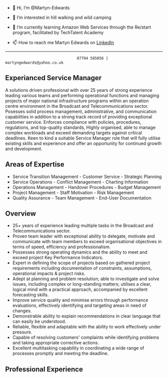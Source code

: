 - 👋 Hi, I’m @Martyn-Edwards
- 👀 I’m interested in hill walking and wild camping
- 🌱 I’m currently learning Amazon Web Services through the Re/start program, facilitated by TechTalent Academy

- 📫 How to reach me Martyn Edwards on [LinkedIn](https://www.linkedin.com/in/martyn-edwards-025b601b8/)


----------------------------------------------------------------------------------------------------------------
                                    07794 585056 | martyngedwards@yahoo.co.uk

Experianced Service Manager
-
A solutions driven professional with over 25 years of strong experience leading various teams and performing operational functions and managing projects of major national infrastructure programs within an operation centre environment in the Broadcast and Telecommunications sector. Posesses solid process management, administrative, and communication capabilities in addition to a strong track record of providing exceptional customer service. Enforces compliance with policies, procedures, regulations, and top-quality standards, Highly organised, able to manage complex workloads and exceed demanding targets against critical deadlines. Keen to kind a suitable Service Manager role that will fully utilise existing skills and experience and offer an opportunity for continued growth and development.

 Areas of Expertise
  -
  - Service Transition Management    - Customer Service       - Strategic Planning
  - Service Operations               - Conflict Management    - Charting Information
  - Operations Management            - Handover Procedures    - Budget Management
  - Project Management               - Staff Motivation       - Risk Management
  - Quality Assurance                - Team Management        - End-User Documentation
  
 Overview
 -
 - 25+ years of experience leading multiple tasks in the Broadcast and Telecommunications sector.
 - Proven team leader with exceptional ability to delegate, motivate and communicate with team members to exceed organisational objectives in terms of speed, efficiency and professionalism.
 - Possesses strong operating dynamics and the ability to meet and exceed project Key Performance Indicators. 
 - Expert in defining the scope of projects based on gathered project requirements including documentation of constraints, assumptions, operational impacts & project risks.
 - Adept at planning and problem resolution; able to investigate and solve issues, including complex or long-standing matters; utilises a clear, logical mind with a practical approach, accompanied by excellent forecasting skills.
 - Improve service quality and minimise errors through performance evaluations, effectively identifying and targeting areas in need of changes.
 - Demonstrable ability to explain recommendations in clear language that can easily be understood.
 - Reliable, flexible and adaptable with the ability to work effectively under pressure.
 - Capable of resolving customers' complaints while identifying problems and taking appropriate corrective actions.
 - Excellent multitasking capability in coordinating a wide range of processes promptly and meeting the deadline.

 Professional Experience
 -







<!---
Martyn-Edwards/Martyn-Edwards is a ✨ special ✨ repository because its `README.md` (this file) appears on your GitHub profile.
You can click the Preview link to take a look at your changes.
--->
